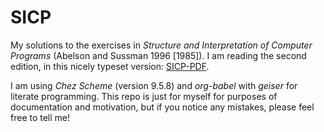 # SICP
My solutions to the exercises in *Structure and Interpretation of Computer Programs* (Abelson and Sussman 1996 [1985]). I am reading the second edition, in this nicely typeset version: [SICP-PDF](https://github.com/sarabander/sicp-pdf).

I am using *Chez Scheme* (version 9.5.8) and *org-babel* with *geiser* for literate programming. This repo is just for myself for purposes of documentation and motivation, but if you notice any mistakes, please feel free to tell me!
